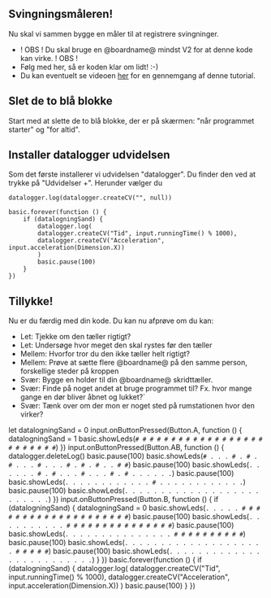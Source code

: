 ## Svingningsmåleren! 
Nu skal vi sammen bygge en måler til at registrere svingninger. 

* ! OBS ! Du skal bruge en @boardname@ mindst V2 for at denne kode kan virke. ! OBS !
* Følg med her, så er koden klar om lidt! :-) 
* Du kan eventuelt se videoen [her](http://example.com "testvideoen") for en gennemgang af denne tutorial.

## Slet de to blå blokke
Start med at slette de to blå blokke, der er på skærmen: "når programmet starter" og "for altid".

## Installer datalogger udvidelsen
Som det første installerer vi udvidelsen "datalogger". Du finder den ved at trykke på "Udvidelser +". Herunder vælger du 

```blocks
datalogger.log(datalogger.createCV("", null))
```

```blocks
basic.forever(function () {
    if (datalogningSand) {
        datalogger.log(
        datalogger.createCV("Tid", input.runningTime() % 1000),
        datalogger.createCV("Acceleration", input.acceleration(Dimension.X))
        )
        basic.pause(100)
    }
})
``` 



## Tillykke!
Nu er du færdig med din kode. Du kan nu afprøve om du kan: 
* Let: Tjekke om den tæller rigtigt?
* Let: Undersøge hvor meget den skal rystes før den tæller
* Mellem: Hvorfor tror du den ikke tæller helt rigtigt?
* Mellem: Prøve at sætte flere @boardname@ på den samme person, forskellige steder på kroppen
* Svær: Bygge en holder til din @boardname@ skridttæller.
* Svær: Finde på noget andet at bruge programmet til? Fx. hvor mange gange en dør bliver åbnet og lukket?`
* Svær: Tænk over om der mon er noget sted på rumstationen hvor den virker?


let datalogningSand = 0
input.onButtonPressed(Button.A, function () {
    datalogningSand = 1
    basic.showLeds(`
        # # # # #
        # # # # #
        # # # # #
        # # # # #
        # # # # #
        `)
})
input.onButtonPressed(Button.AB, function () {
    datalogger.deleteLog()
    basic.pause(100)
    basic.showLeds(`
        # . . . #
        . # . # .
        . . # . .
        . # . # .
        # . . # #
        `)
    basic.pause(100)
    basic.showLeds(`
        . . . . .
        . # . # .
        . . # . .
        . # . # .
        . . . . .
        `)
    basic.pause(100)
    basic.showLeds(`
        . . . . .
        . . . . .
        . . # . .
        . . . . .
        . . . . .
        `)
    basic.pause(100)
    basic.showLeds(`
        . . . . .
        . . . . .
        . . . . .
        . . . . .
        . . . . .
        `)
})
input.onButtonPressed(Button.B, function () {
    if (datalogningSand) {
        datalogningSand = 0
        basic.showLeds(`
            . . . . .
            # # # # #
            # # # # #
            # # # # #
            # # # # #
            `)
        basic.pause(100)
        basic.showLeds(`
            . . . . .
            . . . . .
            # # # # #
            # # # # #
            # # # # #
            `)
        basic.pause(100)
        basic.showLeds(`
            . . . . .
            . . . . .
            . . . . .
            # # # # #
            # # # # #
            `)
        basic.pause(100)
        basic.showLeds(`
            . . . . .
            . . . . .
            . . . . .
            . . . . .
            # # # # #
            `)
        basic.pause(100)
        basic.showLeds(`
            . . . . .
            . . . . .
            . . . . .
            . . . . .
            . . . . .
            `)
    }
})
basic.forever(function () {
    if (datalogningSand) {
        datalogger.log(
        datalogger.createCV("Tid", input.runningTime() % 1000),
        datalogger.createCV("Acceleration", input.acceleration(Dimension.X))
        )
        basic.pause(100)
    }
})
